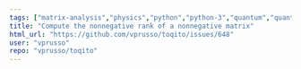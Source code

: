 ```yaml
---
tags: ["matrix-analysis","physics","python","python-3","quantum","quantum-computing","quantum-information","unitaryhack"]
title: "Compute the nonnegative rank of a nonnegative matrix"
html_url: "https://github.com/vprusso/toqito/issues/648"
user: "vprusso"
repo: "vprusso/toqito"
---
```


